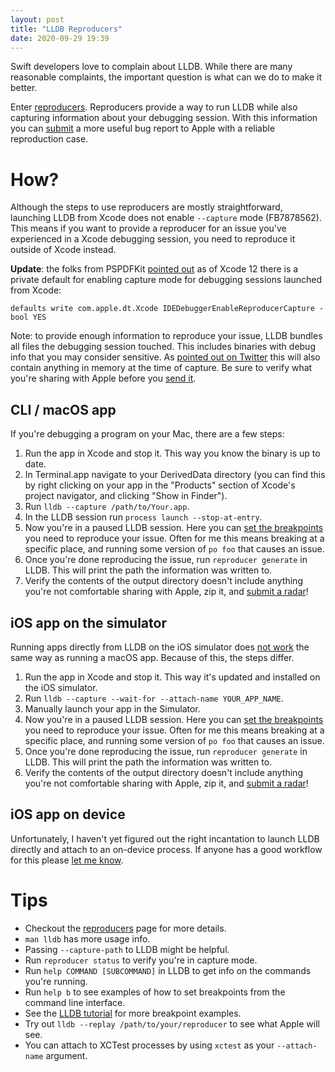 ```yaml
---
layout: post
title: "LLDB Reproducers"
date: 2020-09-29 19:39
---
```


Swift developers love to complain about LLDB. While there are many
reasonable complaints, the important question is what can we do to make
it better.

Enter [reproducers][reproducers]. Reproducers provide a way to run LLDB
while also capturing information about your debugging session. With this
information you can [submit][radar] a more useful bug report to Apple
with a reliable reproduction case.

# How?

Although the steps to use reproducers are mostly straightforward,
launching LLDB from Xcode does not enable `--capture` mode (FB7878562).
This means if you want to provide a reproducer for an issue you've
experienced in a Xcode debugging session, you need to reproduce it
outside of Xcode instead.

**Update**: the folks from PSPDFKit [pointed
out](https://pspdfkit.com/blog/2020/an-introduction-to-lldb-reproducers) as
of Xcode 12 there is a private default for enabling capture mode for
debugging sessions launched from Xcode:

```
defaults write com.apple.dt.Xcode IDEDebuggerEnableReproducerCapture -bool YES
```

Note: to provide enough information to reproduce your issue, LLDB
bundles all files the debugging session touched. This includes binaries
with debug info that you may consider sensitive. As [pointed out on
Twitter](https://twitter.com/johannesweiss/status/1311350073767362565)
this will also contain anything in memory at the time of capture. Be
sure to verify what you're sharing with Apple before you [send
it][radar].

## CLI / macOS app

If you're debugging a program on your Mac, there are a few steps:

1. Run the app in Xcode and stop it. This way you know the binary is up
   to date.
2. In Terminal.app navigate to your DerivedData directory (you can find
   this by right clicking on your app in the "Products" section of
   Xcode's project navigator, and clicking "Show in Finder").
3. Run `lldb --capture /path/to/Your.app`.
4. In the LLDB session run `process launch --stop-at-entry`.
5. Now you're in a paused LLDB session. Here you can [set the
   breakpoints][breakpoints] you need to reproduce your issue. Often for
   me this means breaking at a specific place, and running some version
   of `po foo` that causes an issue.
6. Once you're done reproducing the issue, run `reproducer generate` in
   LLDB. This will print the path the information was written to.
7. Verify the contents of the output directory doesn't include anything
   you're not comfortable sharing with Apple, zip it, and [submit a
   radar][radar]!

## iOS app on the simulator

Running apps directly from LLDB on the iOS simulator does [not
work](https://forums.swift.org/t/using-lldb-with-ios-simulator-from-cli/33990/6)
the same way as running a macOS app. Because of this, the steps differ.

1. Run the app in Xcode and stop it. This way it's updated and installed
   on the iOS simulator.
2. Run `lldb --capture --wait-for --attach-name YOUR_APP_NAME`.
3. Manually launch your app in the Simulator.
4. Now you're in a paused LLDB session. Here you can [set the
   breakpoints][breakpoints] you need to reproduce your issue. Often for
   me this means breaking at a specific place, and running some version
   of `po foo` that causes an issue.
5. Once you're done reproducing the issue, run `reproducer generate` in
   LLDB. This will print the path the information was written to.
6. Verify the contents of the output directory doesn't include anything
   you're not comfortable sharing with Apple, zip it, and [submit a
   radar][radar]!

## iOS app on device

Unfortunately, I haven't yet figured out the right incantation to launch
LLDB directly and attach to an on-device process. If anyone has a good
workflow for this please [let me know](https://twitter.com/SmileyKeith).

# Tips

- Checkout the [reproducers][reproducers] page for more details.
- `man lldb` has more usage info.
- Passing `--capture-path` to LLDB might be helpful.
- Run `reproducer status` to verify you're in capture mode.
- Run `help COMMAND [SUBCOMMAND]` in LLDB to get info on the commands
  you're running.
- Run `help b` to see examples of how to set breakpoints from the
  command line interface.
- See the [LLDB tutorial][breakpoints] for more breakpoint examples.
- Try out `lldb --replay /path/to/your/reproducer` to see what Apple
  will see.
- You can attach to XCTest processes by using `xctest` as your
  `--attach-name` argument.

[breakpoints]: https://lldb.llvm.org/use/tutorial.html#setting-breakpoints
[radar]: https://feedbackassistant.apple.com
[reproducers]: https://lldb.llvm.org/resources/reproducers.html
